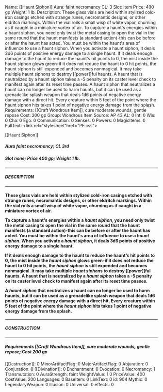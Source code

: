 Name: [[Haunt Siphon]]
Aura: faint necromancy
CL: 3
Slot: item
Price: 400 gp
Weight: 1 lb.
Description: These glass vials are held within stylized cold-iron casings etched with strange runes, necromantic designs, or other eldritch markings. Within the vial roils a small wisp of white vapor, churning as if caught in a miniature vortex of air. To capture a haunt's energies within a haunt siphon, you need only twist the metal casing to open the vial in the same round that the haunt manifests (a standard action)-this can be before or after the haunt has acted. You must be within the haunt's area of influence to use a haunt siphon. When you activate a haunt siphon, it deals 3d6 points of positive energy damage to a single haunt. If it deals enough damage to the haunt to reduce the haunt's hit points to 0, the mist inside the haunt siphon glows green-if it does not reduce the haunt to 0 hit points, the haunt siphon is still expended and becomes nonmagical. It may take multiple haunt siphons to destroy [[power]]ful haunts. A haunt that is neutralized by a haunt siphon takes a -5 penalty on its caster level check to manifest again after its reset time passes. A haunt siphon that neutralizes a haunt can no longer be used to harm haunts, but it can be used as a grenadelike splash weapon that deals 1d6 points of negative energy damage with a direct hit. Every creature within 5 feet of the point where the haunt siphon hits takes 1 point of negative energy damage from the splash.
Requirements: [[Craft Wondrous Item]], cure moderate wounds, gentle repose
Cost: 200 gp
Group: Wondrous Item
Source: AP 43
AL: 0
Int: 0
Wis: 0
Cha: 0
Ego: 0
Communication: 0
Senses: 0
Powers: 0
MagicItems: 0
FullText: <link rel="stylesheet"href="PF.css"><div class="heading"><p class="alignleft">[[Haunt Siphon]]</p><div style="clear: both;"></div></div><div><h5><b>Aura </b>faint necromancy; <b>CL </b>3rd</h5><h5><b>Slot </b>none; <b>Price </b>400 gp; <b>Weight </b>1 lb.</h5></div><hr/><div><h5><b>DESCRIPTION</b></h5></div><hr/><div><h4><p>These glass vials are held within stylized cold-iron casings etched with strange runes, necromantic designs, or other eldritch markings. Within the vial roils a small wisp of white vapor, churning as if caught in a miniature vortex of air.</p><p>To capture a haunt's energies within a <i>haunt siphon</i>, you need only twist the metal casing to open the vial in the same round that the haunt manifests (a standard action)-this can be before or after the haunt has acted. You must be within the haunt's area of influence to use a <i>haunt siphon</i>. When you activate a <i>haunt siphon</i>, it deals 3d6 points of positive energy damage to a single haunt.</p><p>If it deals enough damage to the haunt to reduce the haunt's hit points to 0, the mist inside the <i>haunt siphon</i> glows green-if it does not reduce the haunt to 0 hit points, the <i>haunt siphon</i> is still expended and becomes nonmagical. It may take multiple <i>haunt siphon</i>s to destroy [[power]]ful haunts. A haunt that is neutralized by a <i>haunt siphon</i> takes a -5 penalty on its caster level check to manifest again after its reset time passes.</p><p>A <i>haunt siphon</i> that neutralizes a haunt can no longer be used to harm haunts, but it can be used as a grenadelike splash weapon that deals 1d6 points of negative energy damage with a direct hit. Every creature within 5 feet of the point where the <i>haunt siphon</i> hits takes 1 point of negative energy damage from the splash.</p></h4></div><hr/><div><h5><b>CONSTRUCTION</b></h5></div><hr/><div><h5><b>Requirements </b>[[Craft Wondrous Item]], <i>cure moderate wounds</i>, <i>gentle repose</i>; <b>Cost </b>200 gp</h5></div>
[[Destruction]]: 0
MinorArtifactFlag: 0
MajorArtifactFlag: 0
Abjuration: 0
Conjuration: 0
[[Divination]]: 0
Enchantment: 0
Evocation: 0
Necromancy: 1
Transmutation: 0
AuraStrength: faint
WeightValue: 1.0
PriceValue: 400
CostValue: 200
Languages: 0
BaseItem: 0
LinkText: 0
id: 904
Mythic: 0
LegendaryWeapon: 0
Illusion: 0
Universal: 0
effects: 0
